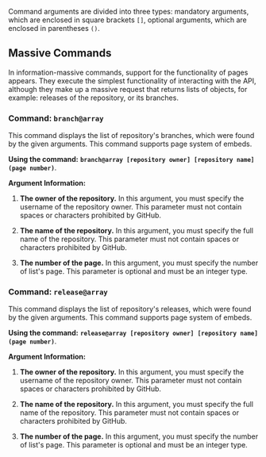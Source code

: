 Command arguments are divided into three types: mandatory arguments, which are enclosed in square brackets `[]`, optional arguments, which are enclosed in parentheses `()`.

## Massive Commands

In information-massive commands, support for the functionality of pages appears. They execute the simplest functionality of interacting with the API, although they make up a massive request that returns lists of objects, for example: releases of the repository, or its branches.

### Command: `branch@array`

This command displays the list of repository's branches, which were found by the given arguments. This command supports page system of embeds.

**Using the command:** **`branch@array [repository owner] [repository name] (page number)`**.

**Argument Information:**

1. **The owner of the repository.**
In this argument, you must specify the username of the repository owner. This parameter must not contain spaces or characters prohibited by GitHub.

2. **The name of the repository.**
In this argument, you must specify the full name of the repository. This parameter must not contain spaces or characters prohibited by GitHub.

3. **The number of the page.**
In this argument, you must specify the number of list's page. This parameter is optional and must be an integer type.

### Command: `release@array`

This command displays the list of repository's releases, which were found by the given arguments. This command supports page system of embeds.

**Using the command:** **`release@array [repository owner] [repository name] (page number)`**.

**Argument Information:**

1. **The owner of the repository.**
In this argument, you must specify the username of the repository owner. This parameter must not contain spaces or characters prohibited by GitHub.

2. **The name of the repository.**
In this argument, you must specify the full name of the repository. This parameter must not contain spaces or characters prohibited by GitHub.

3. **The number of the page.**
In this argument, you must specify the number of list's page. This parameter is optional and must be an integer type.